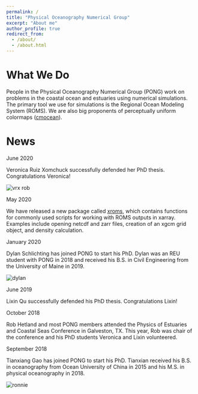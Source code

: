 ```yaml
---
permalink: /
title: "Physical Oceanography Numerical Group"
excerpt: "About me"
author_profile: true
redirect_from:
  - /about/
  - /about.html
---
```


What We Do
=====
People in the Physical Oceanography Numerical Group (PONG) work on problems in the coastal ocean and estuaries using numerical simulations. The primary tool we use for simulations is the Regional Ocean Modeling System (ROMS). We are also big proponents of perceptually uniform colormaps ([cmocean](https://matplotlib.org/cmocean/)).

News
=====

June 2020

Veronica Ruiz Xomchuck successfully defended her PhD thesis. Congratulations Veronica!

<img src="https://dylanschlichting.github.io/pong.tamu.edu.github.io/images/vrx_rob.jpg" alt="vrx rob" title="Vrx Rob" />

May 2020

We have released a new package called [xroms](https://github.com/hetland/xroms), which contains functions for commonly used scripts for working with ROMS outputs in xarray. Examples include opening netcdf and zarr files, creation of an xgcm grid object, and density calculation.

January 2020

Dylan Schlichting has joined PONG to start his PhD. Dylan was an REU student with PONG in 2018 and received his B.S. in Civil Engineering from the University of Maine in 2019.


<img src="https://dylanschlichting.github.io/pong.tamu.edu.github.io/images/dylan.jpg" alt="dylan" title="dylan" />

June 2019

Lixin Qu successfully defended his PhD thesis. Congratulations Lixin!

October 2018

Rob Hetland and most PONG members attended the Physics of Estuaries and Coastal Seas Conference in Galveston, TX. This year, Rob was chair of the conference and his PhD students Veronica and Lixin volunteered.

September 2018

Tianxiang Gao has joined PONG to start his PhD. Tianxian received his B.S. in oceanography from Ocean University of China in 2015 and his M.S. in physical oceanography in 2018.


<img src="https://dylanschlichting.github.io/pong.tamu.edu.github.io/images/ronnie.jpeg" alt="ronnie" title="ronnie" />
